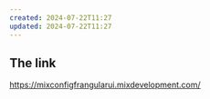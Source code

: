 ```yaml
---
created: 2024-07-22T11:27
updated: 2024-07-22T11:27
---
```

## The  link

https://mixconfigfrangularui.mixdevelopment.com/

